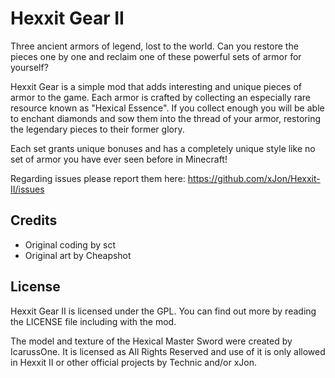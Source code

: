 Hexxit Gear II
================

Three ancient armors of legend, lost to the world. Can you restore the pieces one by one and reclaim one of these
powerful sets of armor for yourself?

Hexxit Gear is a simple mod that adds interesting and unique pieces of armor to the game. Each armor is crafted by
collecting an especially rare resource known as "Hexical Essence". If you collect enough you will be able to enchant
diamonds and sow them into the thread of your armor, restoring the legendary pieces to their former glory.

Each set grants unique bonuses and has a completely unique style like no set of armor you have ever seen before in
Minecraft!

Regarding issues please report them here:
https://github.com/xJon/Hexxit-II/issues

Credits
--------

- Original coding by sct
- Original art by Cheapshot

License
---------

Hexxit Gear II is licensed under the GPL. You can find out more by reading the LICENSE file including with the mod.

The model and texture of the Hexical Master Sword were created by IcarussOne.
It is licensed as All Rights Reserved and use of it is only allowed in Hexxit II or other official projects by Technic and/or xJon.
